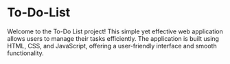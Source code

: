 # To-Do-List
Welcome to the To-Do List project! This simple yet effective web application allows users to manage their tasks efficiently. The application is built using HTML, CSS, and JavaScript, offering a user-friendly interface and smooth functionality.
